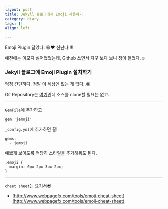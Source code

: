 ```yaml
---
layout: post
title: Jekyll 블로그에서 Emoji 사용하기
category: diary
tags: []
align: left

---
```


Emoji Plugin 달았다.
:laughing::heart: 신난다:bangbang::bangbang:

예전에는 이모지 싫어했었는데, Github 쓰면서 자꾸 보다 보니 정이 들었다.:relaxed:

<!-- more -->



### Jekyll 블로그에 Emoji Plugin 설치하기
엄청 간단하다. 정말 이 세상엔 없는 게 없다..:stuck_out_tongue_closed_eyes:


Git Repository는 [여기](https://github.com/jekyll/jemoji)인데 소스를 clone할 필요는 없고..

---

`GemFile`에 추가하고

    gem 'jemoji'


`_config.yml`에 추가하면 끝!

    gems:
      - jemoji

예쁘게 보이도록 적당히 스타일을 추가해줘도 된다.

```
.emoji {
  margin: 0px 2px 3px 2px;
}
```

---

`cheet sheet`는 요기서:sunglasses:
 - [http://www.webpagefx.com/tools/emoji-cheat-sheet](http://www.webpagefx.com/tools/emoji-cheat-sheet)